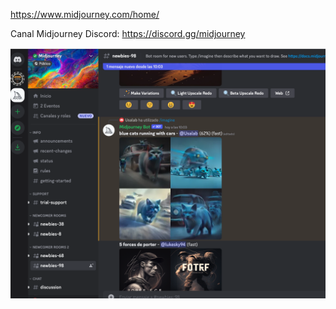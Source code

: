 


https://www.midjourney.com/home/






Canal Midjourney Discord: https://discord.gg/midjourney 

![dicordMidjourney](https://github.com/mgea/interart/blob/master/experiment_IA/discord_midjourney.png)




